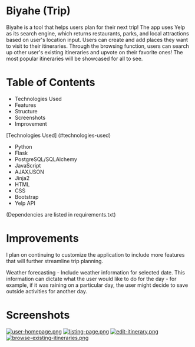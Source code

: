 # Biyahe (Trip)

Biyahe is a tool that helps users plan for their next trip! The app uses Yelp as its search engine, which returns restaurants, parks, and local attractions based on user's location input. Users can create and add places they want to visit to their itineraries. Through the browsing function, users can search up other user's existing itineraries and upvote on their favorite ones! The most popular itineraries will be showcased for all to see. 

# Table of Contents
 - Technologies Used
 - Features
 - Structure
 - Screenshots
 - Improvement

 [Technologies Used] (#technologies-used)
- Python
- Flask
- PostgreSQL/SQLAlchemy
- JavaScript
- AJAX/JSON
- Jinja2
- HTML
- CSS
- Bootstrap
- Yelp API

(Dependencies are listed in requirements.txt)

# Improvements
I plan on continuing to customize the application to include more features that will further streamline trip planning. 

Weather forecasting - Include weather information for selected date. This information can dictate what the user would like to do for the day - for example, if it was raining on a particular day, the user might decide to save outside activities for another day.

# Screenshots
[![user-homepage.png](https://i.postimg.cc/hvjMKCGT/user-homepage.png)](https://postimg.cc/1nkDHrw3)
[![listing-page.png](https://i.postimg.cc/0jBnjp63/listing-page.png)](https://postimg.cc/K3tBs3Dr)
[![edit-itinerary.png](https://i.postimg.cc/vBX3FRGG/edit-itinerary.png)](https://postimg.cc/wyyhLGtr)
[![browse-existing-itineraries.png](https://i.postimg.cc/ZqmSNYnF/browse-existing-itineraries.png)](https://postimg.cc/68MgJXdy)